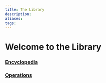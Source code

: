 ```yaml
---
title: The Library
description: 
aliases:
tags:
---
```

# Welcome to the Library

### [Encyclopedia](library/encyclopedia)


### [Operations](library/operations)
